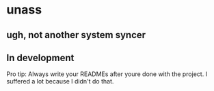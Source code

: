 # unass
## ugh, not another system syncer
## In development
Pro tip: Always write your READMEs after youre done with the project. I suffered a lot because I didn't do that.